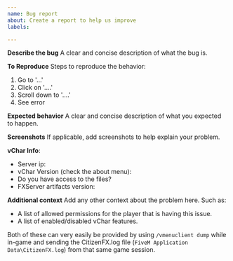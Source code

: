 ```yaml
---
name: Bug report
about: Create a report to help us improve
labels: 

---
```


**Describe the bug**
A clear and concise description of what the bug is.

**To Reproduce**
Steps to reproduce the behavior:
1. Go to '...'
2. Click on '....'
3. Scroll down to '....'
4. See error

**Expected behavior**
A clear and concise description of what you expected to happen.

**Screenshots**
If applicable, add screenshots to help explain your problem.

**vChar Info**:
- Server ip:
- vChar Version (check the about menu):
- Do you have access to the files?
- FXServer artifacts version:


**Additional context**
Add any other context about the problem here.
Such as:

- A list of allowed permissions for the player that is having this issue.
- A list of enabled/disabled vChar features.

Both of these can very easily be provided by using `/vmenuclient dump` while in-game and sending the CitizenFX.log file (`FiveM Application Data\CitizenFX.log`) from that same game session.
